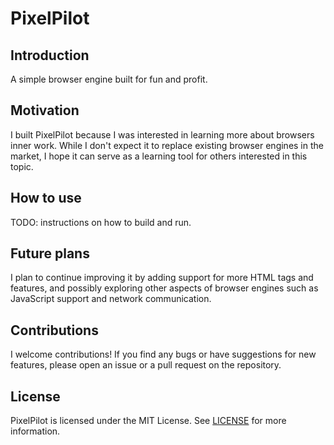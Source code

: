# PixelPilot

## Introduction

A simple browser engine built for fun and profit.

## Motivation

I built PixelPilot because I was interested in learning more about browsers inner work.
While I don't expect it to replace existing browser engines in the market,
I hope it can serve as a learning tool for others interested in this topic.

## How to use

TODO: instructions on how to build and run.

## Future plans

I plan to continue improving it by adding support for more HTML tags and features,
and possibly exploring other aspects of browser engines such as JavaScript support and network communication.

## Contributions

I welcome contributions! If you find any bugs or have suggestions for new features,
please open an issue or a pull request on the repository.

## License

PixelPilot is licensed under the MIT License. See [LICENSE](https://github.com/caf3d00d/PixelPilot/blob/main/LICENSE) for more information.

